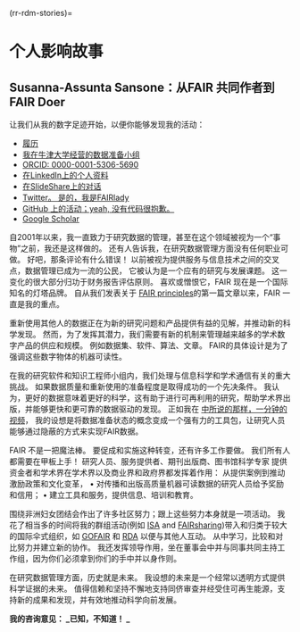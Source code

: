 (rr-rdm-stories)=
# 个人影响故事

## Susanna-Assunta Sansone：从FAIR 共同作者到FAIR Doer

让我们从我的数字足迹开始，以便你能够发现我的活动：

- [履历](https://www.eng.ox.ac.uk/people/susanna-assunta-sansone)
- [我在牛津大学经营的数据准备小组](https://sansonegroup.eng.ox.ac.uk)
- [ORCID: 0000-0001-5306-5690](https://orcid.org/0000-0001-5306-5690)
- [在LinkedIn上的个人资料](https://uk.linkedin.com/in/sasansone)
- [在SlideShare上的对话](https://www.slideshare.net/SusannaSansone)
- [Twitter。 是的，我是FAIRlady](https://twitter.com/SusannaASansone)
- [GitHub 上的活动；yeah, 没有代码很抱歉。](https://github.com/SusannaSansone)
- [Google Scholar](https://scholar.google.co.uk/citations?user=gfJ8wsIAAAAJ&hl=en)

自2001年以来，我一直致力于研究数据的管理，甚至在这个领域被视为一个“事物”之前，我还是这样做的。 还有人告诉我，在研究数据管理方面没有任何职业可做。 好吧，那条评论有什么错误！ 以前被视为提供服务与信息技术之间的交叉点，数据管理已成为一流的公民， 它被认为是一个应有的研究与发展课题。 这一变化的很大部分归功于财务报告评估原则。 喜欢或憎恨它，FAIR 现在是一个国际知名的灯塔品牌。 自从我们发表关于 [FAIR principles](https://doi.org/10.1038/sdata.2016.18)的第一篇文章以来，FAIR 一直是我的重点。

重新使用其他人的数据正在为新的研究问题和产品提供有益的见解，并推动新的科学发现。 然而，为了发挥其潜力，我们需要有新的机制来管理越来越多的学术数字产品的供应和规模。 例如数据集、软件、算法、文章。 FAIR的具体设计是为了强调这些数字物体的机器可读性。

在我的研究软件和知识工程师小组内，我们处理与信息科学和学术通信有关的重大挑战。 如果数据质量和重新使用的准备程度是取得成功的一个先决条件。 我认为，更好的数据意味着更好的科学，这有助于进行可再利用的研究，帮助学术界出版，并能够更快和更可靠的数据驱动的发现。 正如我在 [中所说的那样，一分钟的视频](https://youtu.be/3VDw7XIulIk)， 我的设想是将数据准备状态的概念变成一个强有力的工具包，让研究人员能够通过隐蔽的方式来实现FAIR数据。

FAIR 不是一把魔法棒。 要促成和实施这种转变，还有许多工作要做。 我们所有人都需要在甲板上手！ 研究人员、服务提供者、期刊出版商、图书馆科学专家 提供资金者和学术界在学术界以及商业界和政府界都发挥着作用： 从提供案例到推动激励政策和文化变革， • 对传播和出版高质量机器可读数据的研究人员给予奖励和信用； • 建立工具和服务，提供信息、培训和教育。

围绕非洲妇女团结会作出了许多社区努力；跟上这些努力本身就是一项活动。 我花了相当多的时间将我的群组活动(例如 [ISA](https://isa-tools.org) and [FAIRsharing](https://fairsharing.org))带入和归类于较大的国际伞式组织，如 [GOFAIR](https://www.go-fair.org/implementation-networks/overview/fair-strepo) 和 [RDA](http://dx.doi.org/10.15497/RDA00030) 以便与其他人互动。 从中学习，比较和对比努力并建立新的协作。 我还发挥领导作用，坐在董事会中并与同事共同主持工作组，因为你们必须拿到你们的手中并以身作则。

在研究数据管理方面，历史就是未来。 我设想的未来是一个经常以透明方式提供科学证据的未来。 值得信赖和坚持不懈地支持同侪审查并经受住可再生能源，支持新的成果和发现，并有效地推动科学向前发展。

**我的咨询意见： _已知，不知道！ _**
